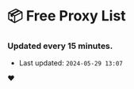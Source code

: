 # :package: Free Proxy List
### Updated every 15 minutes.

- Last updated: `2024-05-29 13:07`

:heart:
